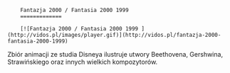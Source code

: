 
        Fantazja 2000 / Fantasia 2000 1999 
        =============
        
        [![Fantazja 2000 / Fantasia 2000 1999 ](http://vidos.pl/images/player.gif)](http://vidos.pl/fantazja-2000-fantasia-2000-1999)
        
        
 Zbiór animacji ze studia Disneya ilustruje utwory Beethovena, Gershwina, Strawińskiego oraz innych wielkich kompozytorów.
    